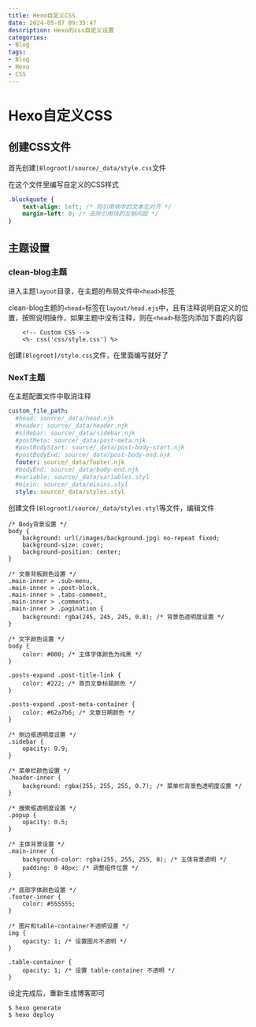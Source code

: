 ```yaml
---
title: Hexo自定义CSS
date: 2024-05-07 09:35:47
description: Hexo的css自定义设置
categories:
- Blog
tags:
- Blog
- Hexo
- CSS
---
```


# Hexo自定义CSS

## 创建CSS文件

首先创建`[Blogroot]/source/_data/style.css`文件

在这个文件里编写自定义的CSS样式

```css [Blogroot]/source/_data/style.css
.blockquote {
    text-align: left; /* 将引用块中的文本左对齐 */
    margin-left: 0; /* 去除引用块的左侧间距 */
}
```

## 主题设置

### clean-blog主题

进入主题`layout`目录，在主题的布局文件中`<head>`标签

clean-blog主题的`<head>`标签在`layout/head.ejs`中，且有注释说明自定义的位置，按照说明操作，如果主题中没有注释，则在`<head>`标签内添加下面的内容

```ejs [Blogroot]/themes/clean-blog/layout/_partial/head.ejs
    <!-- Custom CSS -->
    <%- css('css/style.css') %>
```

创建`[Blogroot]/style.css`文件，在里面编写就好了

### NexT主题

在主题配置文件中取消注释

```yml [Blogroot]/_config.next.yml
custom_file_path:
  #head: source/_data/head.njk
  #header: source/_data/header.njk
  #sidebar: source/_data/sidebar.njk
  #postMeta: source/_data/post-meta.njk
  #postBodyStart: source/_data/post-body-start.njk
  #postBodyEnd: source/_data/post-body-end.njk
  footer: source/_data/footer.njk
  #bodyEnd: source/_data/body-end.njk
  #variable: source/_data/variables.styl
  #mixin: source/_data/mixins.styl
  style: source/_data/styles.styl
```

创建文件`[Blogroot]/source/_data/styles.styl`等文件，编辑文件

```styl [Blogroot]/source/_data/styles.styl
/* Body背景设置 */
body {
    background: url(/images/background.jpg) no-repeat fixed;
    background-size: cover;
    background-position: center;
}

/* 文章背板颜色设置 */
.main-inner > .sub-menu,
.main-inner > .post-block,
.main-inner > .tabs-comment,
.main-inner > .comments,
.main-inner > .pagination {
    background: rgba(245, 245, 245, 0.8); /* 背景色透明度设置 */
}

/* 文字颜色设置 */
body {
    color: #000; /* 主体字体颜色为纯黑 */
}

.posts-expand .post-title-link {
    color: #222; /* 首页文章标题颜色 */
}

.posts-expand .post-meta-container {
    color: #62a7b6; /* 文章日期颜色 */
}

/* 侧边框透明度设置 */
.sidebar {
    opacity: 0.9;
}

/* 菜单栏颜色设置 */
.header-inner {
    background: rgba(255, 255, 255, 0.7); /* 菜单栏背景色透明度设置 */
}

/* 搜索框透明度设置 */
.popup {
    opacity: 0.5;
}

/* 主体背景设置 */
.main-inner {
    background-color: rgba(255, 255, 255, 0); /* 主体背景透明 */
    padding: 0 40px; /* 调整组件位置 */
}

/* 底部字体颜色设置 */
.footer-inner {
    color: #555555;
}

/* 图片和table-container不透明设置 */
img {
    opacity: 1; /* 设置图片不透明 */
}

.table-container {
    opacity: 1; /* 设置 table-container 不透明 */
}

```

设定完成后，重新生成博客即可

```sh
$ hexo generate
$ hexo deploy
```
